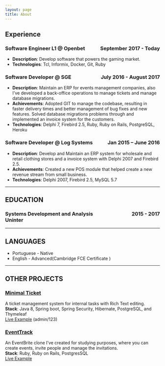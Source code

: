 ```yaml
---
layout: page
title: About
---
```


## Experience

### **Software Engineer L1 @ Openbet** <span style='float:right'>September 2017 - Today</span>
* **Description**: Develop software that powers the gaming market.
* **Technologies**: Tcl, Informix, Docker, Git, Ruby

### **Software Developer @ SGE** <span style='float:right'>July 2016 - August 2017</span>
* **Description**: Maintain an ERP for events management companies, also I've developed a back-office operations to manage tickets and manage database migrations.
* **Achievements**: Adopted GIT to manage the codebase, resulting in faster delivery times and better management of bug fixes and new features. Solved database migrations problems through and implemented an invoice system for the customers.
* **Technologies**: Delphi 7, Firebird 2.5, Ruby, Ruby on Rails, PostgreSQL, Heroku


### **Software Developer @ Log Systems** <span style='float:right'>Jan 2015 – June 2016</span>
* **Description**: Develop and Maintain an ERP system for wholesale and retail clothing stores and a invoice system with Delphi 2007 and Firebird 2.5. 
* **Achievements**: Created a new POS module that helped create a new revenue stream from small business.
* **Technologies**: Delphi 2007, Firebird 2.5, MySQL 5.7

<hr/>

## EDUCATION
### Systems Development and Analysis <span style="float:right">2015 - 2017</span> <br/> **Uninter**

<hr/>

## LANGUAGES 
* Portuguese - Native    
* English - Advanced(Cambridge FCE Certificate )

<hr/>

## OTHER PROJECTS
### [Minimal Ticket](https://github.com/andre2w/minimal-ticket)
A ticket management system for internal tasks with Rich Text editing.<br/>
**Stack**: Java 8, Spring boot, Spring Security, Hibernate, PostgreSQL, and Thymeleaf<br/>
[Live Example](https://minimal-ticket.herokuapp.com) (admin/123)

### [EventTrack](https://github.com/andre2w/EventTrack)
An EventBrite clone I’ve created for studying purposes, where you can create events, invite people and manage the invitations.<br/>
**Stack**: Ruby, Ruby on Rails, PostgresSQL <br/>
[Live Example](https://eventtrack.herokuapp.com/)

